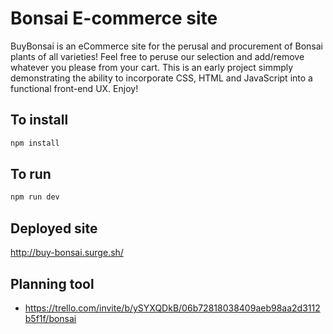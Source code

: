 # Bonsai E-commerce site

BuyBonsai is an eCommerce site for the perusal and procurement of Bonsai plants of all varieties! Feel free to peruse our selection and add/remove whatever you please from your cart. This is an early project simmply demonstrating the ability to incorporate CSS, HTML and JavaScript into a functional front-end UX. Enjoy!

## To install

```bash
npm install
```

## To run

```bash
npm run dev
```

## Deployed site

http://buy-bonsai.surge.sh/

## Planning tool

* https://trello.com/invite/b/ySYXQDkB/06b72818038409aeb98aa2d3112b5f1f/bonsai
